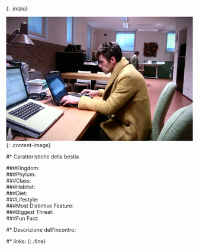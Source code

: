 <!-- Questo è un test Questo è un test 
Questo è un test Questo è un test 
Questo è un test Questo è un test 
Questo è un test Questo è un test 
Questo è un test Questo è un test  -->
{: .inizio}


![elena](images/aloi.jpg)
{: .content-image}


#* Caratteristiche della bestia

###Kingdom: <br />
###Phylum: <br />
###Class: <br />
###Habitat: <br />
###Diet:<br />
###Lifestyle: <br />
###Most Distintive Feature:<br />
###Biggest Threat:<br />
###Fun Fact: 
<br />

#* Descrizione dell'incontro: 
<br />

#* links:
{: .fine}


